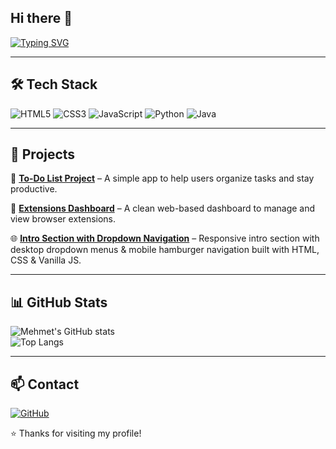 ## Hi there 👋

<!-- Typing Effect -->
[![Typing SVG](https://readme-typing-svg.demolab.com?font=Fira+Code&pause=1000&color=F7D746&width=435&lines=Hi+there!+I'm+Mehmet+%F0%9F%91%8B;Turning+ideas+into+reality+with+code+%F0%9F%9A%80;Always+learning+and+building+%F0%9F%92%BB)](https://git.io/typing-svg)

---

## 🛠 Tech Stack

![HTML5](https://img.shields.io/badge/HTML5-E34F26?style=for-the-badge&logo=html5&logoColor=white)
![CSS3](https://img.shields.io/badge/CSS3-1572B6?style=for-the-badge&logo=css3&logoColor=white)
![JavaScript](https://img.shields.io/badge/JavaScript-F7E01D?style=for-the-badge&logo=javascript&logoColor=black)
![Python](https://img.shields.io/badge/Python-3670A0?style=for-the-badge&logo=python&logoColor=ffdd54)
![Java](https://img.shields.io/badge/Java-007396?style=for-the-badge&logo=java&logoColor=white)

---

## 📂 Projects

🚀 **[To-Do List Project](https://github.com/mehmett09/To-do-list-project)** – A simple app to help users organize tasks and stay productive.  

🧩 **[Extensions Dashboard](https://github.com/mehmett09/extenions-dashboard)** – A clean web-based dashboard to manage and view browser extensions.  

🌐 **[Intro Section with Dropdown Navigation](https://github.com/mehmett09/intro-section-dropdown-navigation)** – Responsive intro section with desktop dropdown menus & mobile hamburger navigation built with HTML, CSS & Vanilla JS.

---

## 📊 GitHub Stats

![Mehmet's GitHub stats](https://github-readme-stats.vercel.app/api?username=mehmett09&show_icons=true&theme=radical)  
![Top Langs](https://github-readme-stats.vercel.app/api/top-langs/?username=mehmett09&layout=compact&theme=radical)

---

## 📫 Contact

[![GitHub](https://img.shields.io/badge/GitHub-100000?style=for-the-badge&logo=github&logoColor=white)](https://github.com/mehmett09)

⭐ Thanks for visiting my profile!


<!--
**mehmett09/mehmett09** is a ✨ _special_ ✨ repository because its `README.md` (this file) appears on your GitHub profile.

Here are some ideas to get you started:

- 🔭 I’m currently working on ...
- 🌱 I’m currently learning ...
- 👯 I’m looking to collaborate on ...
- 🤔 I’m looking for help with ...
- 💬 Ask me about ...
- 📫 How to reach me: ...
- 😄 Pronouns: ...
- ⚡ Fun fact: ...
-->
